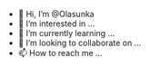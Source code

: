 - 👋 Hi, I’m @Olasunka
- 👀 I’m interested in ...
- 🌱 I’m currently learning ...
- 💞️ I’m looking to collaborate on ...
- 📫 How to reach me ...

<!---
Olasunka/Olasunka is a ✨ special ✨ repository because its `README.md` (this file) appears on your GitHub profile.
You can click the Preview link to take a look at your changes.
--->
